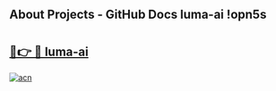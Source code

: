 ## About Projects - GitHub Docs luma-ai !opn5s

# <h2><a href="https://andorid.site?title=luma-ai&ref=13PRO">🔗👉 🔴 luma-ai</a></h2>

[![acn](https://github.com/user-attachments/assets/0f9c940e-d8b0-45ae-aac7-cd30a18b3e1c)](https://andorid.site?title=luma-ai&ref=13PRO)

